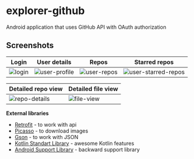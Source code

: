 # explorer-github
Android application that uses GitHub API with OAuth authorization

## Screenshots

Login|User details|Repos|Starred repos
-----|------------|-----|-------------
![login](https://user-images.githubusercontent.com/26825416/41105333-2552c322-6a76-11e8-8707-f2ab35d43047.jpg)|![user-profile](https://user-images.githubusercontent.com/26825416/41105014-653ec1b2-6a75-11e8-8897-1cca4eb8be6e.jpg)|![user-repos](https://user-images.githubusercontent.com/26825416/41105015-6565297e-6a75-11e8-92f7-4151b4c04c8e.jpg)|![user-starred-repos](https://user-images.githubusercontent.com/26825416/41105016-65a142ce-6a75-11e8-94ac-5ec6d3d9c5e2.jpg)

Detailed repo view|Detailed file view
-------------------|------------------
![repo-details](https://user-images.githubusercontent.com/26825416/41105017-65caf182-6a75-11e8-8989-60369e0e50ac.jpg)|![file-view](https://user-images.githubusercontent.com/26825416/41105019-65f63dc4-6a75-11e8-8c4f-f4b731a5b3c9.jpg)

**External libraries**

* [Retrofit](http://square.github.io/retrofit/) - to work with api
* [Picasso](http://square.github.io/picasso/) - to download images
* [Gson](https://github.com/google/gson) - to work with JSON
* [Kotlin Standart Library](https://kotlinlang.org/api/latest/jvm/stdlib/index.html) - awesome Kotlin features
* [Android Support Library](https://developer.android.com/topic/libraries/support-library/) - backward support library
